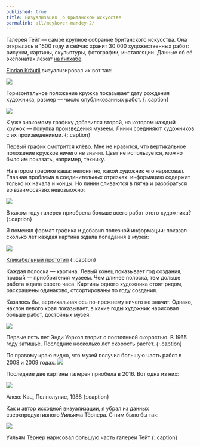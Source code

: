 ```yaml
---
published: true
title: Визуализация  о британском искусстве
permalink: all/meykover-mandey-2/
---
```


Галерея Тейт — самое крупное собрание британского искусства. Она открылась в 1500 году и сейчас хранит 30 000 художественных работ: рисунки, картины, скульптуры, фотографии, инсталляции. Данные об её экспонатах лежат [на гитхабе](https://github.com/tategallery/collection).

[Florian Kräutli](http://research.kraeutli.com/index.php/2013/11/the-tate-collection-on-github/) визуализировал их вот так:

![]({{site.baseurl}}/media/makeover-tate-collection-src.png)

Горизонтальное положение кружка показывает дату рождения художника, размер — число опубликованных работ.
{:.caption}

![]({{site.baseurl}}/media/makeover-tate-collection-src2.png)

К уже знакомому графику добавился второй, на котором каждый кружок — покупка произведения музеем. Линии соединяют художников с их произведениями.
{:.caption}

Первый график смотрится клёво. Мне не нравится, что вертикальное положение кружков ничего не значит. Цвет не используется, можно было им показать, например, технику.

На втором графике каша: непонятно, какой художник что нарисовал. Главная проблема в соединительных отрезках: информацию содержат только их начала и концы. Но линии сливаются в пятна и разобраться во взаимосвязях невозможно:

![]({{site.baseurl}}/media/makeover-tate-gallery2.png)

В каком году галерея приобрела больше всего работ этого художника?
{:.caption}

Я поменял формат графика и добавил полезной информации: показал сколько лет каждая картина ждала попадания в музей:

![]({{site.baseurl}}/media/makeover-tate-collection1.png)

[Кликабельный прототип](https://public.tableau.com/profile/ivan4717#!/vizhome/MakeoverMondayweek24_3/Delay?publish=yes)
{:.caption}

Каждая полоска — картина. Левый конец показывает год создания, правый — приобритения музеем. Чем длинее полоска, тем дольше работа ждала своего часа. Картины одного художника стоят рядом, раскрашены одинаково, отсортированы по году создания.

Казалось бы, вертикальная ось по-прежнему ничего не значит. Однако, наклон левого края показывает, в какие годы художник нарисовал больше работ, достойных музея:

![]({{site.baseurl}}/media/makeover-tate-collection-speed.png)

Первые пять лет Энди Уорхол творит с постоянной скоростью. В 1965 году затишье. Последние несколько лет скорость растёт.
{:.caption}

По правому краю видно, что музей получил большую часть работ в 2008 и 2009 годах. 
![]({{site.baseurl}}/media/makeover-tate-collection-aquire.png)

Последние две картины галерея приобела в 2016. Вот одна из них:

![]({{site.baseurl}}/media/makeover-tate-gallery-foolmoon.jpg)

Алекс Кац, Полнолуние, 1988
{:.caption}

Как и автор исходной визуализации, я убрал из данных сверхпродуктивного Уильяма Тёрнера. С ним было бы так:

![]({{site.baseurl}}/media/makeover-tate-collection-turner.png)

Уильям Тёрнер нарисовал большую часть галереи Тейт
{:.caption}
